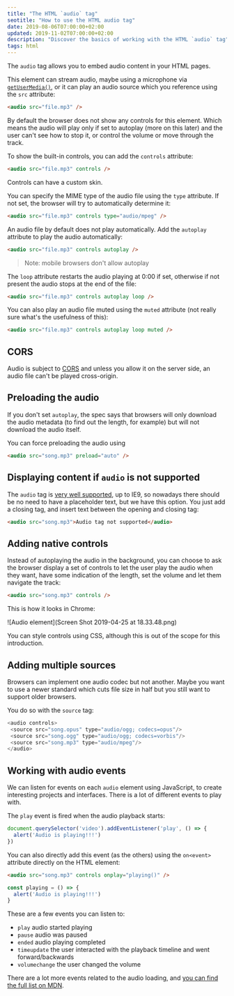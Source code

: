 ```yaml
---
title: "The HTML `audio` tag"
seotitle: "How to use the HTML audio tag"
date: 2019-08-06T07:00:00+02:00
updated: 2019-11-02T07:00:00+02:00
description: "Discover the basics of working with the HTML `audio` tag"
tags: html
---
```


The `audio` tag allows you to embed audio content in your HTML pages.

This element can stream audio, maybe using a microphone via [`getUserMedia()`](/getusermedia/), or it can play an audio source which you reference using the `src` attribute:

```html
<audio src="file.mp3" />
```

By default the browser does not show any controls for this element. Which means the audio will play only if set to autoplay (more on this later) and the user can't see how to stop it, or control the volume or move through the track.

To show the built-in controls, you can add the `controls` attribute:

```html
<audio src="file.mp3" controls />
```

Controls can have a custom skin.

You can specify the MIME type of the audio file using the `type` attribute. If not set, the browser will try to automatically determine it:

```html
<audio src="file.mp3" controls type="audio/mpeg" />
```

An audio file by default does not play automatically. Add the `autoplay` attribute to play the audio automatically:

```html
<audio src="file.mp3" controls autoplay />
```

> Note: mobile browsers don't allow autoplay

The `loop` attribute restarts the audio playing at 0:00 if set, otherwise if not present the audio stops at the end of the file:

```html
<audio src="file.mp3" controls autoplay loop />
```

You can also play an audio file muted using the `muted` attribute (not really sure what's the usefulness of this):

```html
<audio src="file.mp3" controls autoplay loop muted />
```

## CORS

Audio is subject to [CORS](https://flaviocopes.com/cors/) and unless you allow it on the server side, an audio file can't be played cross-origin.


## Preloading the audio

If you don't set `autoplay`, the spec says that browsers will only download the audio metadata (to find out the length, for example) but will not download the audio itself.

You can force preloading the audio using

```html
<audio src="song.mp3" preload="auto" />
```

## Displaying content if `audio` is not supported

The `audio` tag is [very well supported](https://caniuse.com/#feat=audio), up to IE9, so nowadays there should be no need to have a placeholder text, but we have this option. You just add a closing tag, and insert text between the opening and closing tag:

```html
<audio src="song.mp3">Audio tag not supported</audio>
```

## Adding native controls

Instead of autoplaying the audio in the background, you can choose to ask the browser display a set of controls to let the user play the audio when they want, have some indication of the length, set the volume and let them navigate the track:

```html
<audio src="song.mp3" controls />
```

This is how it looks in Chrome:

![Audio element](Screen Shot 2019-04-25 at 18.33.48.png)

You can style controls using CSS, although this is out of the scope  for this introduction.

## Adding multiple sources

Browsers can implement one audio codec but not another. Maybe you want to use a newer standard which cuts file size in half but you still want to support older browsers.

You do so with the `source` tag:

```js
<audio controls>
 <source src="song.opus" type="audio/ogg; codecs=opus"/>
 <source src="song.ogg" type="audio/ogg; codecs=vorbis"/>
 <source src="song.mp3" type="audio/mpeg"/>
</audio>
```

## Working with audio events

We can listen for events on each `audio` element using JavaScript, to create interesting projects and interfaces. There is a lot of different events to play with.

The `play` event is fired when the audio playback starts:

```js
document.querySelector('video').addEventListener('play', () => {
  alert('Audio is playing!!!')
})
```

You can also directly add this event (as the others) using the `on<event>` attribute directly on the HTML element:

```html
<audio src="song.mp3" controls onplay="playing()" />
```

```js
const playing = () => {
  alert('Audio is playing!!!')
}
```

These are a few events you can listen to:

- `play` audio started playing
- `pause` audio was paused
- `ended` audio playing completed
- `timeupdate` the user interacted with the playback timeline and went forward/backwards
- `volumechange` the user changed the volume

There are a lot more events related to the audio loading, and [you can find the full list on MDN](https://developer.mozilla.org/en-US/docs/Web/HTML/Element/audio#Events).
